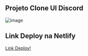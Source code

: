 ## Projeto Clone UI Discord

![image](https://user-images.githubusercontent.com/48605430/131274946-35ec117d-c02f-4546-a5be-d42e8b5ef644.png)

## Link Deploy na Netlify

[Link Deploy!](https://react-clone-discord.netlify.app/)
